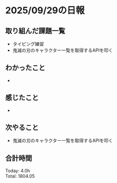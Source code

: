 # 2025/09/29の日報
## 取り組んだ課題一覧
* タイピング練習
* 鬼滅の刃のキャラクター一覧を取得するAPIを叩く
## わかったこと 
* 
## 感じたこと
* 
## 次やること
* 鬼滅の刃のキャラクター一覧を取得するAPIを叩く
##  合計時間 
Today: 4.0h<br>
Total: 1804.05
